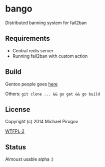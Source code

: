 bango
=====

Distributed banning system for fail2ban

Requirements
------------
* Central redis server
* Running fail2ban with custom action

Build
-----
Gentoo people goes [here](https://github.com/uu/ubuilds/net-firewall/bango)

Others:
```git clone ... && go get && go build```


License
-------
Copyright (c) 2014 Michael Pirogov

[WTFPL-2](https://github.com/uu/bango/blob/master/LICENSE)

Status
------
Almoust usable alpha :)



